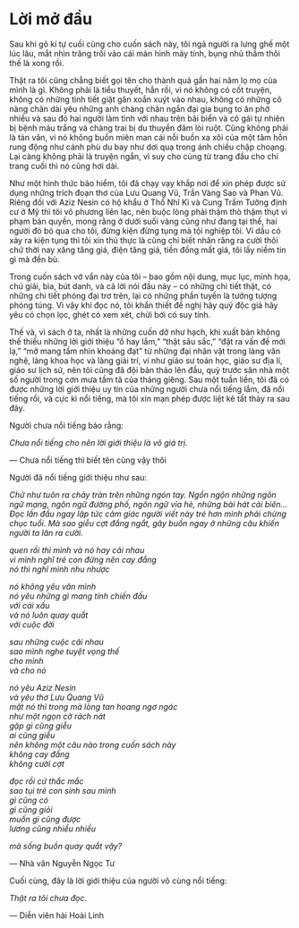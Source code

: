 # Lời mở đầu

Sau khi gõ kí tự cuối cùng cho cuốn sách này, tôi ngả người ra lưng ghế một lúc lâu, mắt nhìn trâng trối vào cái màn hình máy tính, bụng nhủ thầm thôi thế là xong rồi.

Thật ra tôi cũng chẳng biết gọi tên cho thành quả gần hai năm lọ mọ của mình là gì. Không phải là tiểu thuyết, hẳn rồi, vì nó không có cốt truyện, không có những tình tiết giật gân xoắn xuýt vào nhau, không có những cô nàng chân dài yêu những anh chàng chân ngắn đại gia bụng to ăn phở nhiều và sau đó hai người làm tình với nhau trên bãi biển và cô gái tự nhiên bị bệnh máu trắng và chàng trai bị du thuyền đâm lòi ruột. Cũng không phải là tản văn, vì nó không buồn miên man cái nỗi buồn xa xôi của một tâm hồn rung động như cánh phù du bay như dơi quạ trong ánh chiều chập choạng. Lại càng không phải là truyện ngắn, vì suy cho cùng từ trang đầu cho chí trang cuối thì nó cũng hơi dài. 

Như một hình thức bảo hiểm, tôi đã chạy vạy khắp nơi để xin phép được sử dụng những trích đoạn thơ của Lưu Quang Vũ, Trần Vàng Sao và Phan Vũ. Riêng đối với Aziz Nesin có hộ khẩu ở Thổ Nhĩ Kì và Cung Trầm Tưởng định cư ở Mỹ thì tôi vô phương liên lạc, nên buộc lòng phải thậm thò thậm thụt vi phạm bản quyền, mong rằng ở dưới suối vàng cũng như đang tại thế, hai người đó bỏ qua cho tôi, đừng kiện đừng tụng mà tội nghiệp tôi. Ví dầu có xảy ra kiện tụng thì tôi xin thú thực là cũng chỉ biết nhăn răng ra cười thôi chứ thời nay xăng tăng giá, điện tăng giá, tiền đồng mất giá, tôi lấy niềm tin gì mà đền bù. 

Trong cuốn sách vớ vẩn này của tôi – bao gồm nội dung, mục lục, minh họa, chú giải, bìa, bút danh, và cả lời nói đầu này – có những chi tiết thật, có những chi tiết phóng đại trơ trẽn, lại có những phần tuyền là tưởng tượng phóng túng. Vì vậy khi đọc nó, tôi khẩn thiết đề nghị hãy quý độc giả hãy yêu có chọn lọc, ghét có xem xét, chửi bới có suy tính.

Thế và, vì sách ở ta, nhất là những cuốn dở như hạch, khi xuất bản không thế thiếu những lời giới thiệu “ồ hay lắm,” “thật sâu sắc,” “đặt ra vấn đề mới lạ,” “mở mang tầm nhìn khoáng đạt” từ những đại nhân vật trong làng văn nghệ, làng khoa học và làng giải trí, ví như giáo sư toán học, giáo sư địa lí, giáo sư lịch sử, nên tôi cũng đã đội bản thảo lên đầu, quỳ trước sân nhà một số người trong cơn mưa tầm tã của tháng giêng. Sau một tuần liền, tôi đã có được những lời giới thiệu uy tín của những người chưa nổi tiếng lắm, đã nổi tiếng rồi, và cực kì nổi tiếng, mà tôi xin mạn phép được liệt kê tất thảy ra sau đây. 

Người chưa nổi tiếng bảo rằng:

_Chưa nổi tiếng cho nên lời giới thiệu là vô giá trị._

— Chưa nổi tiếng thì biết tên cũng vậy thôi

Người đã nổi tiếng giới thiệu như sau:

_Chữ như tuôn ra chảy tràn trên những ngón tay. Ngồn ngộn những ngôn ngữ mạng, ngôn ngữ đường phố, ngôn ngữ vỉa hè, những bài hát cải biên... Đọc lần đầu ngay lập tức cảm giác người viết này trẻ hơn mình phải chừng chục tuổi. Mà sao giễu cợt đắng ngắt, gây buồn ngay ở những câu khiến người ta lăn ra cười._

_quen rồi thì mình và nó hay cãi nhau  
vì mình nghĩ trẻ con đừng nên cay đắng  
nó thì nghĩ mình nhu nhược_

_nó không yêu văn mình  
nó yêu những gì mang tính chiến đấu  
với cái xấu  
và nó luôn quay quắt  
với cuộc đời_

_sau những cuộc cãi nhau  
sao mình nghe tuyệt vọng thế  
cho mình  
và cho nó_

_nó yêu Aziz Nesin  
và yêu thơ Lưu Quang Vũ  
mặt nó thì trong mà lòng tan hoang ngơ ngác  
như một ngọn cờ rách nát  
gặp gì cũng giễu  
ai cũng giễu  
nên không một câu nào trong cuốn sách này  
không cay đắng  
không cười cợt_ 

_đọc rồi cứ thắc mắc  
sao tụi trẻ con sinh sau mình  
gì cũng có  
gì cũng giỏi  
muốn gì cũng được  
lương cũng nhiều nhiều_

_mà sống buồn quay quắt vậy?_

— Nhà văn Nguyễn Ngọc Tư

Cuối cùng, đây là lời giới thiệu của người vô cùng nổi tiếng: 

_Thật ra tôi chưa đọc._

— Diễn viên hài Hoài Linh

